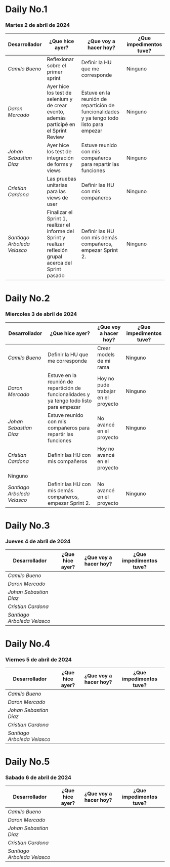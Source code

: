 # Daily No.1
### Martes 2 de abril de 2024

| Desarrollador | ¿Que hice ayer? | ¿Que voy a hacer hoy? | ¿Que impedimentos tuve? |
|-----------|-----------|-----------|-----------|
|*Camilo Bueno*   | Reflexionar sobre el primer sprint| Definir la HU que me corresponde | Ninguno |
|*Daron Mercado*  | Ayer hice los test de selenium y de crear evento, además participé en el Sprint Review| Estuve en la reunión de repartición de funcionalidades y ya tengo todo listo para empezar| Ninguno |
| *Johan Sebastian Diaz*  | Ayer hice los test de integración de forms y views | Estuve reunido con mis compañeros para repartir las funciones | Ninguno |
| *Cristian Cardona*   | Las pruebas unitarias para las views de user | Definir las HU con mis compañeros | Ninguno |
| *Santiago Arboleda Velasco*  | Finalizar el Sprint 1, realizar el informe del Sprint y realizar reflexión grupal acerca del Sprint pasado| Definir las HU con mis demás compañeros, empezar Sprint 2.| Ninguno |

# Daily No.2
### Miercoles 3 de abril de 2024

| Desarrollador | ¿Que hice ayer? | ¿Que voy a hacer hoy? | ¿Que impedimentos tuve? |
|-----------|-----------|-----------|-----------|
|*Camilo Bueno*   | Definir la HU que me corresponde | Crear models de mi rama  | Ninguno |
|*Daron Mercado*  |Estuve en la reunión de repartición de funcionalidades y ya tengo todo listo para empezar  | Hoy no pude trabajar en el proyecto  | Ninguno |
| *Johan Sebastian Diaz*  | Estuve reunido con mis compañeros para repartir las funciones | No avancé en el proyecto | Ninguno |
| *Cristian Cardona*   | Definir las HU con mis compañeros | Hoy no avancé en el proyecto
 | Ninguno |
| *Santiago Arboleda Velasco*  | Definir las HU con mis demás compañeros, empezar Sprint 2. | No avancé en el proyecto | Ninguno |

# Daily No.3
### Jueves 4 de abril de 2024

| Desarrollador | ¿Que hice ayer? | ¿Que voy a hacer hoy? | ¿Que impedimentos tuve? |
|-----------|-----------|-----------|-----------|
|*Camilo Bueno*   |  |  |  |
|*Daron Mercado*  |  |  |  |
| *Johan Sebastian Diaz*  |  |  |  |
| *Cristian Cardona*   |  |  |  |
| *Santiago Arboleda Velasco*  |  |  |  |

# Daily No.4
### Viernes 5 de abril de 2024

| Desarrollador | ¿Que hice ayer? | ¿Que voy a hacer hoy? | ¿Que impedimentos tuve? |
|-----------|-----------|-----------|-----------|
|*Camilo Bueno*   |  |  |  |
|*Daron Mercado*  |  |  |  |
| *Johan Sebastian Diaz*  |  |  |  |
| *Cristian Cardona*   |  |  |  |
| *Santiago Arboleda Velasco*  |  |  |  |

# Daily No.5
### Sabado 6 de abril de 2024

| Desarrollador | ¿Que hice ayer? | ¿Que voy a hacer hoy? | ¿Que impedimentos tuve? |
|-----------|-----------|-----------|-----------|
|*Camilo Bueno*   |  |  |  |
|*Daron Mercado*  |  |  |  |
| *Johan Sebastian Diaz*  |  |  |  |
| *Cristian Cardona*   |  |  |  |
| *Santiago Arboleda Velasco*  |  |  |  |